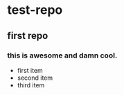 # test-repo
## first repo
### this is awesome and damn cool.
* first item
* second item
* third item
